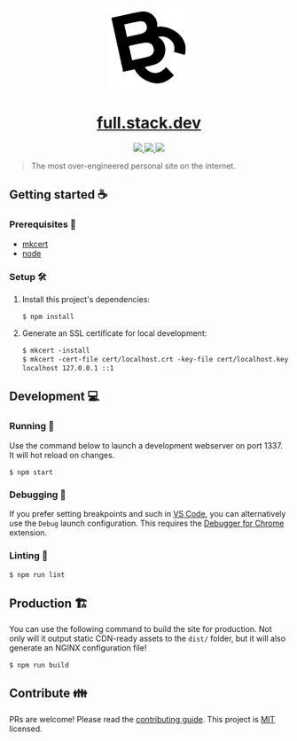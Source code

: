 <p align="center">
  <img width="150px" src="./src/images/bc.png">
</p>

<h1 align="center">
  <a href="https://full.stack.dev">full.stack.dev</a>
</h1>

<p align="center">
  <a href="https://www.ssllabs.com/ssltest/analyze.html?d=full.stack.dev">
    <img src="https://img.shields.io/badge/Qualys-A%2B-blue.svg?style=flat-square">
  </a>

   <a href="https://lighthouse-dot-webdotdevsite.appspot.com/lh/html?url=https://hi.im.borja.and.im.a.full.stack.dev">
    <img src="https://img.shields.io/badge/Lighthouse-100%25-blue.svg?style=flat-square">
  </a>

  <a href="https://observatory.mozilla.org/analyze/full.stack.dev">
    <img src="https://img.shields.io/badge/Observatory-A%2B-blue.svg?style=flat-square">
  </a>
</p>

> The most over-engineered personal site on the internet.

## Getting started ☕

### Prerequisites 📝

* [mkcert](https://github.com/FiloSottile/mkcert)
* [node](https://nodejs.org)

### Setup 🛠

1. Install this project's dependencies:
   ```console
   $ npm install
   ```
1. Generate an SSL certificate for local development:
   ```console
   $ mkcert -install
   $ mkcert -cert-file cert/localhost.crt -key-file cert/localhost.key localhost 127.0.0.1 ::1
   ```

## Development 💻

### Running 👟

Use the command below to launch a development webserver on port 1337. It will hot reload on changes.

```console
$ npm start
```

### Debugging 🐞

If you prefer setting breakpoints and such in [VS Code](https://code.visualstudio.com), you can alternatively use the `Debug` launch configuration. This requires the [Debugger for Chrome](https://marketplace.visualstudio.com/items?itemName=msjsdiag.debugger-for-chrome) extension.

### Linting 🧹

```console
$ npm run lint
```

## Production 🏗

You can use the following command to build the site for production. Not only will it output static CDN-ready assets to the `dist/` folder, but it will also generate an NGINX configuration file!

```console
$ npm run build
```

## Contribute 👪

PRs are welcome! Please read the [contributing guide](.github/CONTRIBUTING.md). This project is [MIT](LICENSE) licensed.
